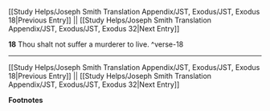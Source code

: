 [[Study Helps/Joseph Smith Translation Appendix/JST, Exodus/JST, Exodus 18|Previous Entry]]  ||  [[Study Helps/Joseph Smith Translation Appendix/JST, Exodus/JST, Exodus 32|Next Entry]]

**18**  Thou shalt not suffer a murderer to live. ^verse-18


---
[[Study Helps/Joseph Smith Translation Appendix/JST, Exodus/JST, Exodus 18|Previous Entry]]  ||  [[Study Helps/Joseph Smith Translation Appendix/JST, Exodus/JST, Exodus 32|Next Entry]]


**Footnotes**
